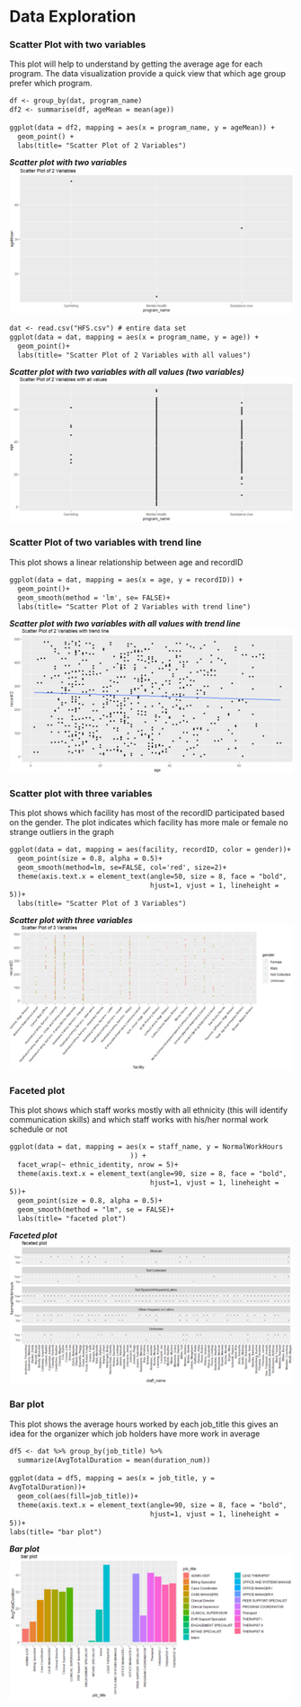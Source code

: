 # Data Exploration

### Scatter Plot with two variables
This plot will help to understand by getting the average age
for each program. The data visualization provide a quick view
that which age group prefer which program.

```
df <- group_by(dat, program_name)
df2 <- summarise(df, ageMean = mean(age))  

ggplot(data = df2, mapping = aes(x = program_name, y = ageMean)) +
  geom_point() +
  labs(title= "Scatter Plot of 2 Variables")
```


**_Scatter plot with two variables_**
![Scatter plot with two variables](https://github.com/121107/Data/blob/master/Images/1.PNG)


```
dat <- read.csv("HFS.csv") # entire data set
ggplot(data = dat, mapping = aes(x = program_name, y = age)) +
  geom_point()+
  labs(title= "Scatter Plot of 2 Variables with all values")
```

  **_Scatter plot with two variables with all values (two variables)_**
  ![Scatter plot with two variables](https://github.com/121107/Data/blob/master/Images/2.PNG)

### Scatter Plot of two variables with trend line
This plot shows a linear relationship between age and recordID

```
ggplot(data = dat, mapping = aes(x = age, y = recordID)) +
  geom_point()+
  geom_smooth(method = 'lm', se= FALSE)+
  labs(title= "Scatter Plot of 2 Variables with trend line")
```

**_Scatter plot with two variables with all values with trend line_**
![Scatter plot with two variables with trend line](https://github.com/121107/Data/blob/master/Images/3.PNG)

### Scatter plot with three variables
This plot shows which facility has most of the recordID participated based on the gender. The plot indicates which facility has more male or female no strange outliers in the graph

```
ggplot(data = dat, mapping = aes(facility, recordID, color = gender))+
  geom_point(size = 0.8, alpha = 0.5)+
  geom_smooth(method=lm, se=FALSE, col='red', size=2)+
  theme(axis.text.x = element_text(angle=50, size = 8, face = "bold",
                                   hjust=1, vjust = 1, lineheight = 5))+
  labs(title= "Scatter Plot of 3 Variables")
```

**_Scatter plot with three variables_**
![Scatter plot with three variables](https://github.com/121107/Data/blob/master/Images/4.PNG)


### Faceted plot   
This plot shows which staff works mostly with all ethnicity
(this will identify  communication skills) and which staff works with his/her normal work schedule or not

```
ggplot(data = dat, mapping = aes(x = staff_name, y = NormalWorkHours
                              )) +
  facet_wrap(~ ethnic_identity, nrow = 5)+
  theme(axis.text.x = element_text(angle=90, size = 8, face = "bold",
                                   hjust=1, vjust = 1, lineheight = 5))+
  geom_point(size = 0.8, alpha = 0.5)+
  geom_smooth(method = "lm", se = FALSE)+
  labs(title= "faceted plot")
```

**_Faceted plot_**
![Faceted plot](https://github.com/121107/Data/blob/master/Images/5.PNG)


### Bar plot
This plot shows the average hours worked by each job_title
this gives an idea for the organizer which job holders have more work in average

```
df5 <- dat %>% group_by(job_title) %>%
  summarize(AvgTotalDuration = mean(duration_num))

ggplot(data = df5, mapping = aes(x = job_title, y = AvgTotalDuration))+
  geom_col(aes(fill=job_title))+
  theme(axis.text.x = element_text(angle=90, size = 8, face = "bold",
                                   hjust=1, vjust = 1, lineheight = 5))+
labs(title= "bar plot")
```

**_Bar plot_**
![Bar plot](https://github.com/121107/Data/blob/master/Images/6.PNG)
